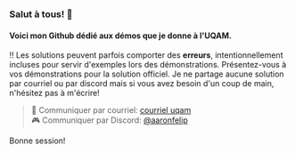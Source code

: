 ### Salut à tous! 👋
#### Voici mon Github dédié aux démos que je donne à l'UQAM.
‼️ Les solutions peuvent parfois comporter des **erreurs**, intentionnellement incluses pour servir d'exemples lors des démonstrations. Présentez-vous à vos démonstrations pour la solution officiel. Je ne partage aucune solution par courriel ou par discord mais si vous avez besoin d'un coup de main, n'hésitez pas à m'écrire!

>💌 Communiquer par courriel: [courriel uqam](mailto:osorio_arancibia.aaron@courrier.uqam.ca?subject=Aide%20labo)  
>🎮 Communiquer par Discord: [@aaronfelip](https://discord.com)

Bonne session!
